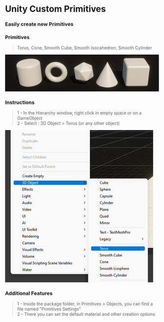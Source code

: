 # Unity Custom Primitives
<h3>Easily create new Primitives</h3>

<h3>Primitives</h3>
<blockquote><p>
Torus, Cone, Smooth Cube, Smooth Isocahedron, Smooth Cylinder
</p></blockquote>

<div>
  
<img src="https://github.com/LTMX/Unity-Custom-Primitives/blob/main/Documentation~/Images/Unity_Primitives_Banner.png" >
<br>
<h3>Instructions</h3>
<blockquote><p>
1 - In the Hierarchy window, right click in empty space or on a GameObject
<br>2 - Select : 3D Object > Torus (or any other object)
</p></blockquote>
<img src="https://github.com/LTMX/Unity-Custom-Primitives/blob/main/Documentation~/Images/Unity_Primitives_Menu.png">
 

  
  
<br>
</div>





<h3>Additional Features</h3>
<blockquote><p>
1 - Inside the package folder, in Primitives > Objects, you can find a file named "Primitives Settings" 
<br>2 - There you can set the default material and other creation options
</p></blockquote> 

